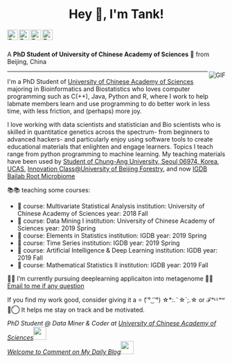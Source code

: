 <div align="center">
<h1 title="hehehe"> Hey 👋, I'm Tank!</h1>
</div>
<a href="https://tank.netlify.app/">
  <img align="left" alt="Tank's Daily Blog" width="24px" src="https://cdn.jsdelivr.net/npm/simple-icons@v3/icons/netlify.svg" />
</a>
<a href="https://www.linkedin.com/in/xiao-ning-zhang-436642108/">
  <img align="left" alt="Tank's LinkdeIn" width="24px" src="https://cdn.jsdelivr.net/npm/simple-icons@v3/icons/linkedin.svg" />
</a>
<a href="https://github.com/TankMermaid">
  <img align="left" alt="Tank's github" width="24px" src="https://cdn.jsdelivr.net/npm/simple-icons@3.13.0/icons/github.svg" />
</a>
<a href="https://www.facebook.com/xiaoning.zhang.108">
  <img align="left" alt="Tank's Facebook" width="24px" src="https://cdn.jsdelivr.net/npm/simple-icons@v3/icons/facebook.svg" />
</a>




<br />
<br />

A **PhD Student of University of Chinese Academy of Sciences** 🚀 from Beijing, China

  <img align="right" alt="GIF" src="https://i.pinimg.com/originals/e4/26/70/e426702edf874b181aced1e2fa5c6cde.gif" />
  
---
I'm a PhD Student of [University of Chinese Academy of Sciences](https://english.ucas.ac.cn/) majoring in Bioinformatics and Biostatistics who loves computer programming such as C(++), Java, Python and R, where I work to help labmate members learn and use programming to do better work in less time, with less friction, and (perhaps) more joy. 

I love working with data scientists and statistician and Bio scientists who is skilled in quantitatice genetics across the spectrum- from beginners to advanced hackers- and particularly enjoy using software tools to create educational materials that enlighten and engage learners. Topics I teach range from python programming to machine learning. My teaching materials have been used by [Student of Chung-Ang University, Seoul 06974, Korea](https://neweng.cau.ac.kr/index.do), [UCAS](https://english.ucas.ac.cn/index.php/admission/graduate), [Innovation Class@University of Beijing Forestry](http://jwc.bjfu.edu.cn/lxsybzl/index.html), and now [IGDB Bailab Root Microbiome](http://bailab.genetics.ac.cn/index.html)


📚📚 teaching some courses:
  - 🤔 course: Multivariate Statistical Analysis
    institution: University of Chinese Academy of Sciences
    year: 2018 Fall
  - 🤔 course: Data Mining I
    institution: University of Chinese Academy of Sciences
    year: 2019 Spring
  - 🤔 course:  Elements in Statistics 
    institution: IGDB
    year: 2019 Spring
  - 🤔 course: Time Series
    institution: IGDB
    year: 2019 Spring
  - 🤔 course: Artificial Intelligence & Deep Learning
    institution: IGDB
    year: 2019 Fall
  - 🤔 course: Mathematical Statistics II
    institution: IGDB
    year: 2019 Fall  

🌱🌱 I’m currently pursuing deeplearning applicaiton into metagenome
💬💬 [Email to me if any question](xnzhang@genetics.ac.cn)


If you find my work good, consider giving it a ⭐ (͡ ° ͜  ͡ °) ☆*:.¨☆´;.☆ or ℱᵒᒻᒻᵒ꒳ ◡̈⃝ It helps me stay on track and be motivated.



<p><em>PhD Student @ Data Miner & Coder at <a href="https://english.ucas.ac.cn/index.php/admission/graduate">University of Chinese Academy of Sciences</a><img src="https://media.giphy.com/media/fYSnHlufseco8Fh93Z/giphy.gif" width="30"></br>
  <a href="https://tank.netlify.app/">Welcome to Comment on My Daily Blog</a><img src="https://media.giphy.com/media/WUlplcMpOCEmTGBtBW/giphy.gif" width="30"> 
  
</em></p>

  



